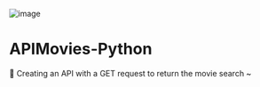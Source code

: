 ![image](https://user-images.githubusercontent.com/95102911/157164177-893e15ad-8158-43fc-91f3-859544b3998d.png)

# APIMovies-Python

 🐍  Creating an API with a GET request to return the movie search ~
